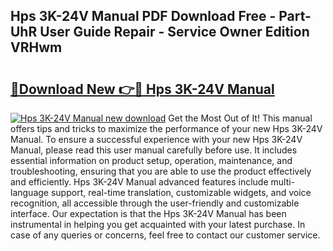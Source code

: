 ## Hps 3K-24V Manual PDF Download Free - Part-UhR User Guide Repair - Service Owner Edition VRHwm

# <h2><a href="http://cf15107.oget.top/?id=Hps+3K-24V+Manual">🔗Download New 👉🔴 Hps 3K-24V Manual</a></h2>

[![Hps 3K-24V Manual new download](https://i.imgur.com/5g1atiW.png)](http://cf15107.oget.top/?id=Hps+3K-24V+Manual)
Get the Most Out of It! This manual offers tips and tricks to maximize the performance of your new Hps 3K-24V Manual. To ensure a successful experience with your new Hps 3K-24V Manual, please read this user manual carefully before use. It includes essential information on product setup, operation, maintenance, and troubleshooting, ensuring that you are able to use the product effectively and efficiently. Hps 3K-24V Manual advanced features include multi-language support, real-time translation, customizable widgets, and voice recognition, all accessible through the user-friendly and customizable interface. Our expectation is that the Hps 3K-24V Manual has been instrumental in helping you get acquainted with your latest purchase. In case of any queries or concerns, feel free to contact our customer service.

